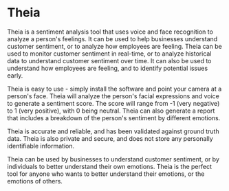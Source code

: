 # Theia

Theia is a sentiment analysis tool that uses voice and face recognition to analyze a person's feelings. It can be used to help businesses understand customer sentiment, or to analyze how employees are feeling. Theia can be used to monitor customer sentiment in real-time, or to analyze historical data to understand customer sentiment over time. It can also be used to understand how employees are feeling, and to identify potential issues early.

Theia is easy to use - simply install the software and point your camera at a person's face. Theia will analyze the person's facial expressions and voice to generate a sentiment score. The score will range from -1 (very negative) to 1 (very positive), with 0 being neutral. Theia can also generate a report that includes a breakdown of the person's sentiment by different emotions.

Theia is accurate and reliable, and has been validated against ground truth data. Theia is also private and secure, and does not store any personally identifiable information.

Theia can be used by businesses to understand customer sentiment, or by individuals to better understand their own emotions. Theia is the perfect tool for anyone who wants to better understand their emotions, or the emotions of others.
